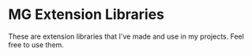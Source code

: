 # MG Extension Libraries

These are extension libraries that I've made and use in my projects. Feel free to use them.
